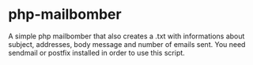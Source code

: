# php-mailbomber
A simple php mailbomber that also creates a .txt with informations about subject, addresses, body message and number of emails sent.
You need sendmail or postfix installed in order to use this script.
